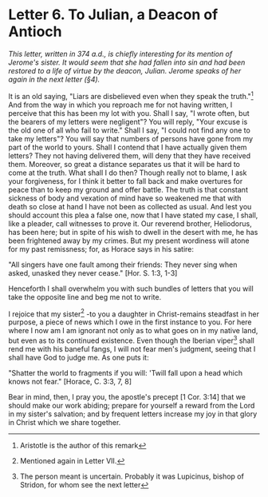 <h1>Letter 6. To Julian, a Deacon of Antioch</h1>

<p><i>This letter, written in 374 a.d., is chiefly interesting for its mention of Jerome's sister. It would seem that she had fallen into sin and had been restored to a life of virtue by the deacon, Julian. Jerome speaks of her again in the next letter (&#167;4).</i></p>

It is an old saying, "Liars are disbelieved even when they speak the truth."[^P218_35834] And from the way in which you reproach me for not having written, I perceive that this has been my lot with you. Shall I say, "I wrote often, but the bearers of my letters were negligent"? You will reply, "Your excuse is the old one of all who fail to write." Shall I say, "I could not find any one to take my letters"? You will say that numbers of persons have gone from my part of the world to yours. Shall I contend that I have actually given them letters? They not having delivered them, will deny that they have received them. Moreover, so great a distance separates us that it will be hard to come at the truth. What shall I do then? Though really not to blame, I ask your forgiveness, for I think it better to fall back and make overtures for peace than to keep my ground and offer battle. The truth is that constant sickness of body and vexation of mind have so weakened me that with death so close at hand I have not been as collected as usual. And lest you should account this plea a false one, now that I have stated my case, I shall, like a pleader, call witnesses to prove it. Our reverend brother, Heliodorus, has been here; but in spite of his wish to dwell in the desert with me, he has been frightened away by my crimes. But my present wordiness will atone for my past remissness; for, as Horace says in his satire: 

"All singers have one fault among their friends:
They never sing when asked, unasked they never cease." [Hor. S. 1:3, 1-3]

Henceforth I shall overwhelm you with such bundles of letters that you will take the opposite line and beg me not to write.

I rejoice that my sister[^P224_37484] -to you a daughter in Christ-remains steadfast in her purpose, a piece of news which I owe in the first instance to you. For here where I now am I am ignorant not only as to what goes on in my native land, but even as to its continued existence. Even though the Iberian viper[^P225_37798] shall rend me with his baneful fangs, I will not fear men's judgment, seeing that I shall have God to judge me. As one puts it:

"Shatter the world to fragments if you will:
'Twill fall upon a head which knows not fear." [Horace, C. 3:3, 7, 8] 

Bear in mind, then, I pray you, the apostle's precept [1 Cor. 3:14] that we should make our work abiding; prepare for yourself a reward from the Lord in my sister's salvation; and by frequent letters increase my joy in that glory in Christ which we share together.

[^P218_35834]:
	Aristotle is the author of this remark

[^P224_37484]:
	Mentioned again in Letter VII.

[^P225_37798]:
	The person meant is uncertain. Probably it was Lupicinus, bishop of Stridon, for whom see the next letter